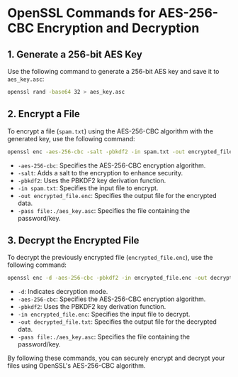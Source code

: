 # OpenSSL Commands for AES-256-CBC Encryption and Decryption

## 1. Generate a 256-bit AES Key

Use the following command to generate a 256-bit AES key and save it to `aes_key.asc`:

```sh
openssl rand -base64 32 > aes_key.asc
```

## 2. Encrypt a File

To encrypt a file (`spam.txt`) using the AES-256-CBC algorithm with the generated key, use the following command:

```sh
openssl enc -aes-256-cbc -salt -pbkdf2 -in spam.txt -out encrypted_file.enc -pass file:./aes_key.asc
```

- `-aes-256-cbc`: Specifies the AES-256-CBC encryption algorithm.
- `-salt`: Adds a salt to the encryption to enhance security.
- `-pbkdf2`: Uses the PBKDF2 key derivation function.
- `-in spam.txt`: Specifies the input file to encrypt.
- `-out encrypted_file.enc`: Specifies the output file for the encrypted data.
- `-pass file:./aes_key.asc`: Specifies the file containing the password/key.

## 3. Decrypt the Encrypted File

To decrypt the previously encrypted file (`encrypted_file.enc`), use the following command:

```sh
openssl enc -d -aes-256-cbc -pbkdf2 -in encrypted_file.enc -out decrypted_file.txt -pass file:./aes_key.asc
```

- `-d`: Indicates decryption mode.
- `-aes-256-cbc`: Specifies the AES-256-CBC encryption algorithm.
- `-pbkdf2`: Uses the PBKDF2 key derivation function.
- `-in encrypted_file.enc`: Specifies the input file to decrypt.
- `-out decrypted_file.txt`: Specifies the output file for the decrypted data.
- `-pass file:./aes_key.asc`: Specifies the file containing the password/key.

By following these commands, you can securely encrypt and decrypt your files using OpenSSL's AES-256-CBC algorithm.
